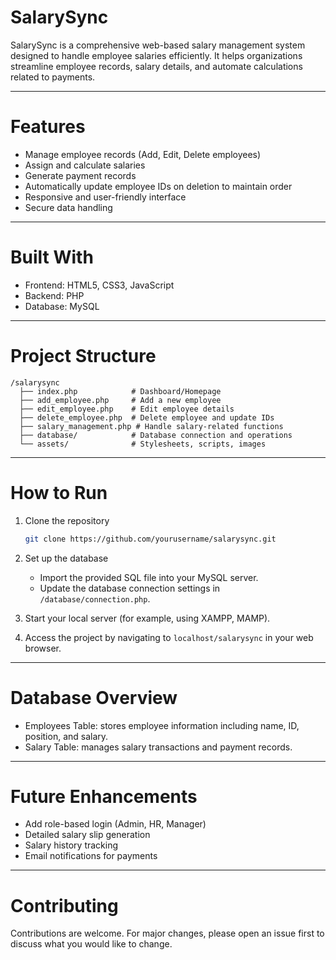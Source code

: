 <h1>SalarySync</h1>

SalarySync is a comprehensive web-based salary management system designed to handle employee salaries efficiently. It helps organizations streamline employee records, salary details, and automate calculations related to payments.

---

<h1>Features</h1>

- Manage employee records (Add, Edit, Delete employees)
- Assign and calculate salaries
- Generate payment records
- Automatically update employee IDs on deletion to maintain order
- Responsive and user-friendly interface
- Secure data handling

---

<h1>Built With</h1>

- Frontend: HTML5, CSS3, JavaScript
- Backend: PHP
- Database: MySQL

---

<h1>Project Structure</h1>

```
/salarysync
  ├── index.php            # Dashboard/Homepage
  ├── add_employee.php     # Add a new employee
  ├── edit_employee.php    # Edit employee details
  ├── delete_employee.php  # Delete employee and update IDs
  ├── salary_management.php # Handle salary-related functions
  ├── database/            # Database connection and operations
  └── assets/              # Stylesheets, scripts, images
```

---

<h1>How to Run</h1>

1. Clone the repository

   ```bash
   git clone https://github.com/yourusername/salarysync.git
   ```

2. Set up the database

   - Import the provided SQL file into your MySQL server.
   - Update the database connection settings in `/database/connection.php`.

3. Start your local server (for example, using XAMPP, MAMP).

4. Access the project by navigating to `localhost/salarysync` in your web browser.

---

<h1>Database Overview</h1>

- Employees Table: stores employee information including name, ID, position, and salary.
- Salary Table: manages salary transactions and payment records.

---

<h1>Future Enhancements</h1>

- Add role-based login (Admin, HR, Manager)
- Detailed salary slip generation
- Salary history tracking
- Email notifications for payments

---

<h1>Contributing</h1>

Contributions are welcome. For major changes, please open an issue first to discuss what you would like to change.

